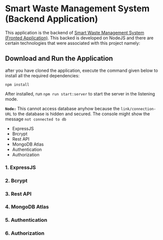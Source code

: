 # Smart Waste Management System (Backend Application)
This application is the backend of [Smart Waste Management System (Fronted Application)](). This backed is developed on NodeJS and there are certain technologies that were associated with this project namely:

## Download and Run the Application
after you have cloned the application, execute the command given below to install all the required dependencies: 

    npm install

After installed, run `npm run start:server` to start the server in the listening mode.

**`Node:`** This cannot access database anyhow because the `link/connection-URL` to the database is hidden and secured. The console might show the message `not connected to db`


* ExpressJS
* Brcrypt
* Rest API
* MongoDB Atlas
* Authentication
* Authorization

### 1. ExpressJS
### 2. Bcrypt
### 3. Rest API
### 4. MongoDB Atlas
### 5. Authentication
### 6. Authorization